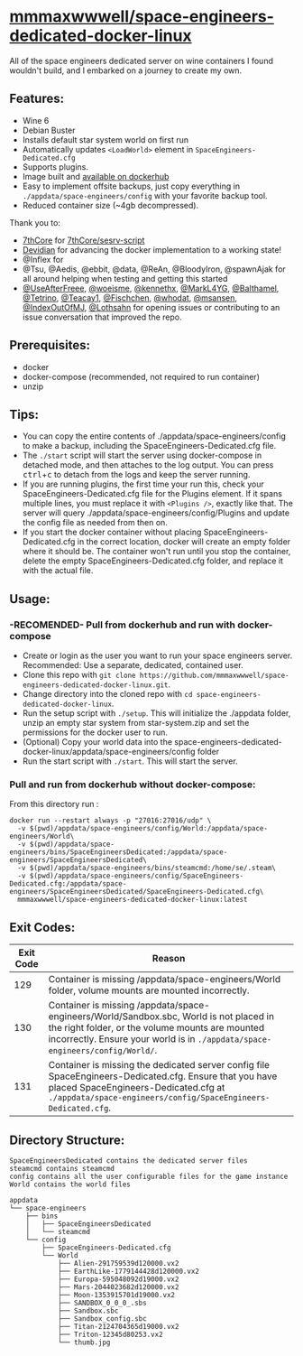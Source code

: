 # [mmmaxwwwell/space-engineers-dedicated-docker-linux](https://github.com/mmmaxwwwell/space-engineers-dedicated-docker-linux)

All of the space engineers dedicated server on wine containers I found wouldn't build, and I embarked on a journey to create my own.

## Features:
* Wine 6
* Debian Buster
* Installs default star system world on first run
* Automatically updates ```<LoadWorld>``` element in ```SpaceEngineers-Dedicated.cfg```
* Supports plugins.
* Image built and [available on dockerhub](https://hub.docker.com/r/mmmaxwwwell/space-engineers-dedicated-docker-linux)
* Easy to implement offsite backups, just copy everything in ```./appdata/space-engineers/config``` with your favorite backup tool.
* Reduced container size (~4gb decompressed).

Thank you to:
* [7thCore](https://github.com/7thCore) for [7thCore/sesrv-script](https://github.com/7thCore/sesrv-script)
* [Devidian](https://github.com/Devidian) for advancing the docker implementation to a working state!
* @Inflex for 
* @Tsu, @Aedis, @ebbit, @data, @ReAn, @BloodyIron, @spawnAjak for all around helping when testing and getting this started
* [@UseAfterFreee](https://github.com/UseAfterFreee), [@woeisme](https:/github.com/woeisme), [@kennethx](https://github.com/kennethx), [@MarkL4YG](https://github.com/MarkL4YG), [@BaIthamel](https://github.com/BaIthamel), [@Tetrino](https://github.com/Tetrino), [@Teacay1](https://github.com/Teacay1), [@Fischchen](https://github.com/Fischchen), [@whodat](https://github.com/whodat), [@msansen](https://github.com/msansen), [@IndexOutOfMJ](https://github.com/IndexOutOfMJ), [@Lothsahn](https://github.com/lothsahn) for opening issues or contributing to an issue conversation that improved the repo.

## Prerequisites:
* docker
* docker-compose (recommended, not required to run container)
* unzip

## Tips:
* You can copy the entire contents of ./appdata/space-engineers/config to make a backup, including the SpaceEngineers-Dedicated.cfg file.
* The ```./start``` script will start the server using docker-compose in detached mode, and then attaches to the log output. You can press <kbd>ctrl</kbd>+<kbd>c</kbd> to detach from the logs and keep the server running.
* If you are running plugins, the first time your run this, check your SpaceEngineers-Dedicated.cfg file for the Plugins element. If it spans multiple lines, you must replace it with ```<Plugins />```, exactly like that. The server will query ./appdata/space-engineers/config/Plugins and update the config file as needed from then on.
* If you start the docker container without placing SpaceEngineers-Dedicated.cfg in the correct location, docker will create an empty folder where it should be. The container won't run until you stop the container, delete the empty SpaceEngineers-Dedicated.cfg folder, and replace it with the actual file.

## Usage:

### -RECOMENDED- Pull from dockerhub and run with docker-compose

* Create or login as the user you want to run your space engineers server.  Recommended: Use a separate, dedicated, contained user.
* Clone this repo with ```git clone https://github.com/mmmaxwwwell/space-engineers-dedicated-docker-linux.git```.
* Change directory into the cloned repo with ```cd space-engineers-dedicated-docker-linux```.
* Run the setup script with ```./setup```.  This will initialize the ./appdata folder, unzip an empty star system from star-system.zip and set the permissions for the docker user to run.
* (Optional) Copy your world data into the space-engineers-dedicated-docker-linux/appdata/space-engineers/config folder
* Run the start script with ```./start```. This will start the server.

### Pull and run from dockerhub without docker-compose:
From this directory run :

``` 
docker run --restart always -p "27016:27016/udp" \
  -v $(pwd)/appdata/space-engineers/config/World:/appdata/space-engineers/World\
  -v $(pwd)/appdata/space-engineers/bins/SpaceEngineersDedicated:/appdata/space-engineers/SpaceEngineersDedicated\
  -v $(pwd)/appdata/space-engineers/bins/steamcmd:/home/se/.steam\
  -v $(pwd)/appdata/space-engineers/config/SpaceEngineers-Dedicated.cfg:/appdata/space-engineers/SpaceEngineersDedicated/SpaceEngineers-Dedicated.cfg\
  mmmaxwwwell/space-engineers-dedicated-docker-linux:latest 
```

## Exit Codes:
| Exit Code | Reason |
| - | - |
| 129 | Container is missing /appdata/space-engineers/World folder, volume mounts are mounted incorrectly. |
| 130 | Container is missing /appdata/space-engineers/World/Sandbox.sbc, World is not placed in the right folder, or the volume mounts are mounted incorrectly. Ensure your world is in ```./appdata/space-engineers/config/World/```.|
| 131 | Container is missing the dedicated server config file SpaceEngineers-Dedicated.cfg. Ensure that you have placed SpaceEngineers-Dedicated.cfg at ```./appdata/space-engineers/config/SpaceEngineers-Dedicated.cfg```. |

## Directory Structure:
```
SpaceEngineersDedicated contains the dedicated server files
steamcmd contains steamcmd
config contains all the user configurable files for the game instance
World contains the world files

appdata
└── space-engineers
    ├── bins
    │   ├── SpaceEngineersDedicated 
    │   └── steamcmd 
    └── config 
        ├── SpaceEngineers-Dedicated.cfg
        └── World
            ├── Alien-291759539d120000.vx2
            ├── EarthLike-1779144428d120000.vx2
            ├── Europa-595048092d19000.vx2
            ├── Mars-2044023682d120000.vx2
            ├── Moon-1353915701d19000.vx2
            ├── SANDBOX_0_0_0_.sbs
            ├── Sandbox.sbc
            ├── Sandbox_config.sbc
            ├── Titan-2124704365d19000.vx2
            ├── Triton-12345d80253.vx2
            └── thumb.jpg

```
